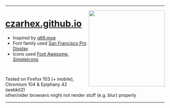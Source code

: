 ** **

<a href="https://ko-fi.com/czarhex"><img src="https://avatars.githubusercontent.com/u/76652465?v=4" align="right" height="240"></a>

<h1><a href="https://czarhex.github.io/">czarhex.github.io</a></h1>

- Inspired by [q66.moe](https://q66.moe/)
- Font family used [San Francisco Pro Display](https://developer.apple.com/fonts/)
- Icons used [Font Awesome](https://fontawesome.com/icons), [SimpleIcons](https://simpleicons.org/)

<br>

Tested on Firefox 103 (+ mobile), Chromium 104 & Epiphany 42 (webkit2)  
other/older browsers might not render stuff (e.g. blur) properly

** **
